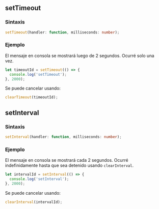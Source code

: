 ## setTimeout

### Sintaxis
```ts
setTimeout(handler: function, milliseconds: number);
```

### Ejemplo

El mensaje en consola se mostrará luego de 2 segundos.
Ocurré solo una vez.

```js
let timeoutId = setTimeout(() => {
  console.log('setTimeout');
}, 2000);
```

Se puede cancelar usando:

```js
clearTimeout(timeoutId);
```

## setInterval

### Sintaxis
```ts
setInterval(handler: function, milliseconds: number);
```

### Ejemplo

El mensaje en consola se mostrará cada 2 segundos.
Ocurré indefinidamente hasta que sea detenido usando `clearInterval`.

```js
let intervalId = setInterval(() => {
  console.log('setInterval');
}, 2000);
```

Se puede cancelar usando:

```js
clearInterval(intervalId);
```
